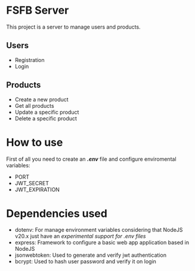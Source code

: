 # FSFB Server

This project is a server to manage users and products.

## Users

- Registration
- Login

## Products

- Create a new product
- Get all products
- Update a specific product
- Delete a specific product

# How to use

First of all you need to create an **_.env_** file and configure enviromental variables:

- PORT
- JWT_SECRET
- JWT_EXPIRATION

# Dependencies used

- dotenv: For manage environment variables considering that NodeJS v20.x just have an _experimental support for .env files_
- express: Framework to configure a basic web app application based in NodeJS
- jsonwebtoken: Used to generate and verify jwt authentication
- bcrypt: Used to hash user password and verify it on login
